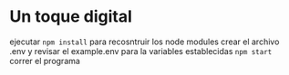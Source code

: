 # Un toque digital

ejecutar ```npm install``` para recosntruir los node modules
crear el archivo .env y revisar el example.env para la variables establecidas
```npm start``` correr el programa 

